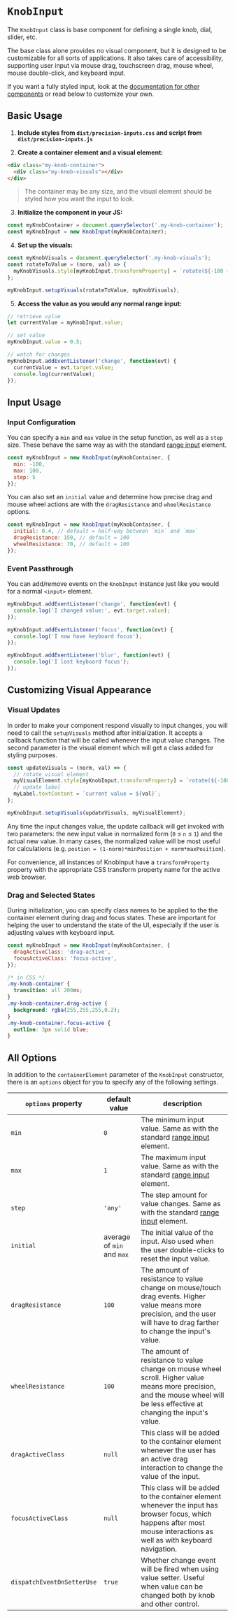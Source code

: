 # `KnobInput`

The `KnobInput` class is base component for defining a single knob, dial, slider, etc.

The base class alone provides no visual component, but it is designed to be customizable for all sorts of applications. It also takes care of accessibility, supporting user input via mouse drag, touchscreen drag, mouse wheel, mouse double-click, and keyboard input.

If you want a fully styled input, look at the [documentation for other components](https://github.com/jhnsnc/precision-inputs/tree/master/docs/) or read below to customize your own.

## Basic Usage

1. **Include styles from `dist/precision-inputs.css` and script from `dist/precision-inputs.js`**

2. **Create a container element and a visual element:**

```html
<div class="my-knob-container">
  <div class="my-knob-visuals"></div>
</div>
```

> The container may be any size, and the visual element should be styled how you want the input to look.

3. **Initialize the component in your JS:**

```js
const myKnobContainer = document.querySelector('.my-knob-container');
const myKnobInput = new KnobInput(myKnobContainer);
```

4. **Set up the visuals:**

```js
const myKnobVisuals = document.querySelector('.my-knob-visuals');
const rotateToValue = (norm, val) => {
  myKnobVisuals.style[myKnobInput.transformProperty] = `rotate(${-180 + 360*norm}deg)`;
};

myKnobInput.setupVisuals(rotateToValue, myKnobVisuals);
```

5. **Access the value as you would any normal range input:**

```js
// retrieve value
let currentValue = myKnobInput.value;

// set value
myKnobInput.value = 0.5;

// watch for changes
myKnobInput.addEventListener('change', function(evt) {
  currentValue = evt.target.value;
  console.log(currentValue);
});
```

## Input Usage

### Input Configuration

You can specify a `min` and `max` value in the setup function, as well as a `step` size. These behave the same way as with the standard [range input](https://developer.mozilla.org/en-US/docs/Web/HTML/Element/input/range) element.

```js
const myKnobInput = new KnobInput(myKnobContainer, {
  min: -100,
  max: 100,
  step: 5
});
```

You can also set an `initial` value and determine how precise drag and mouse wheel actions are with the `dragResistance` and `wheelResistance` options.

```js
const myKnobInput = new KnobInput(myKnobContainer, {
  initial: 0.4, // default = half-way between `min` and `max`
  dragResistance: 150, // default = 100
  wheelResistance: 70, // default = 100
});
```

### Event Passthrough

You can add/remove events on the `KnobInput` instance just like you would for a normal `<input>` element.

```js
myKnobInput.addEventListener('change', function(evt) {
  console.log('I changed value:', evt.target.value);
});

myKnobInput.addEventListener('focus', function(evt) {
  console.log('I now have keyboard focus');
});

myKnobInput.addEventListener('blur', function(evt) {
  console.log('I lost keyboard focus');
});
```

## Customizing Visual Appearance

### Visual Updates

In order to make your component respond visually to input changes, you will need to call the `setupVisuals` method after initialization. It accepts a callback function that will be called whenever the input value changes. The second parameter is the visual element which will get a class added for styling purposes.

```js
const updateVisuals = (norm, val) => {
  // rotate visual element
  myVisualElement.style[myKnobInput.transformProperty] = `rotate(${-180 + 360*norm}deg)`;
  // update label
  myLabel.textContent = `current value = ${val}`;
};

myKnobInput.setupVisuals(updateVisuals, myVisualElement);
```

Any time the input changes value, the update callback will get invoked with two parameters: the new input value in normalized form (`0` ≤ `n` ≤ `1`) and the actual new value. In many cases, the normalized value will be most useful for calculations (e.g. `postion = (1-norm)*minPosition + norm*maxPosition`).

For convenience, all instances of KnobInput have a `transformProperty` property with the appropriate CSS transform property name for the active web browser.

### Drag and Selected States

During initialization, you can specify class names to be applied to the the container element during drag and focus states. These are important for helping the user to understand the state of the UI, especially if the user is adjusting values with keyboard input.

```js
const myKnobInput = new KnobInput(myKnobContainer, {
  dragActiveClass: 'drag-active',
  focusActiveClass: 'focus-active',
});
```

```css
/* in CSS */
.my-knob-container {
  transition: all 200ms;
}
.my-knob-container.drag-active {
  background: rgba(255,255,255,0.2);
}
.my-knob-container.focus-active {
  outline: 3px solid blue;
}
```

## All Options

In addition to the `containerElement` parameter of the `KnobInput` constructor, there is an `options` object for you to specify any of the following settings.

| `options` property   | default value | description |
|----------------------|---------------|-------------|
| `min`                | `0` | The minimum input value. Same as with the standard [range input](https://developer.mozilla.org/en-US/docs/Web/HTML/Element/input/range) element. |
| `max`                | `1` | The maximum input value. Same as with the standard [range input](https://developer.mozilla.org/en-US/docs/Web/HTML/Element/input/range) element. |
| `step`               | `'any'` | The step amount for value changes. Same as with the standard [range input](https://developer.mozilla.org/en-US/docs/Web/HTML/Element/input/range) element. |
| `initial`            | average of `min` and `max` | The initial value of the input. Also used when the user double-clicks to reset the input value. |
| `dragResistance`     | `100` | The amount of resistance to value change on mouse/touch drag events. Higher value means more precision, and the user will have to drag farther to change the input's value. |
| `wheelResistance`    | `100` | The amount of resistance to value change on mouse wheel scroll. Higher value means more precision, and the mouse wheel will be less effective at changing the input's value. |
| `dragActiveClass`    | `null` | This class will be added to the container element whenever the user has an active drag interaction to change the value of the input. |
| `focusActiveClass`   | `null` | This class will be added to the container element whenever the input has browser focus, which happens after most mouse interactions as well as with keyboard navigation. |
| `dispatchEventOnSetterUse`   | `true` | Whether change event will be fired when using value setter. Useful when value can be changed both by knob and other control. |
